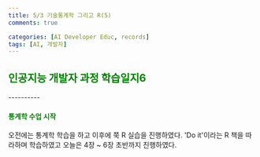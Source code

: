 ```yaml
---
title: 5/3 기술통계학 그리고 R(5)
comments: true

categories: [AI Developer Educ, records]
tags: [AI, 개발자]
---
```


<h2><span style="color:green"> 
인공지능 개발자 과정 학습일지6 </span></h2>
----------

<h4><span style="color:green"> 
통계학 수업 시작 </span></h4>

오전에는 통계학 학습을 하고 이후에 쭉 R 실습을 진행하였다. 'Do it'이라는 R 책을 따라하며 학습하였고 오늘은 4장 ~ 6장 초반까지 진행하였다.

